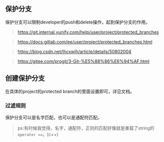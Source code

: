 
## 保护分支

保护分支可以限制developer的push和delete操作，起到保护分支的作用。

>https://git.internal.yunify.com/help/user/project/protected_branches

>https://docs.gitlab.com/ee/user/project/protected_branches.html

>https://blog.csdn.net/lhcxwjh/article/details/50802004

> https://gitee.com/progit/3-Git-%E5%88%86%E6%94%AF.html


## 创建保护分支

在具体的project的protected branch的里面设置即可，详见文档。

### 过滤规则

保护分支可以是名字匹配，也可以是通配符匹配。

>ps:有时候我觉得，名字，通配符，正则的匹配好像就是重载了string的`operator ==`。(c++)









